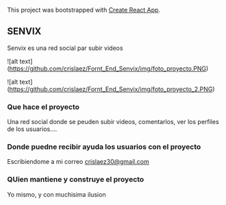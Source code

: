 This project was bootstrapped with [Create React App](https://github.com/facebook/create-react-app).

## SENVIX

Senvix es una red social par subir videos

![alt text] (https://github.com/crislaez/Fornt_End_Senvix/img/foto_proyecto.PNG)

![alt text] (https://github.com/crislaez/Fornt_End_Senvix/img/foto_proyecto_2.PNG)

### Que hace el proyecto

Una red social donde se peuden subir videos, comentarlos, ver los perfiles de los usuarios....
 
### Donde puedne recibir ayuda los usuarios con el proyecto
 
Escribiendome a mi correo crislaez30@gmail.com

### QUien mantiene y construye el proyecto

Yo mismo, y con muchisima ilusion